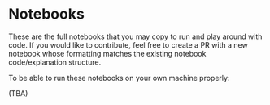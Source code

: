 # Notebooks

These are the full notebooks that you may copy to run and play around with code. If you would like to contribute, feel free to create a PR with a new notebook whose formatting matches the existing notebook code/explanation structure.

To be able to run these notebooks on your own machine properly:

(TBA)
